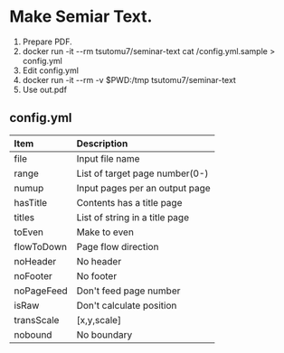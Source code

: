 Make Semiar Text.
========

1) Prepare PDF.
2) docker run -it --rm tsutomu7/seminar-text cat /config.yml.sample > config.yml
3) Edit config.yml
4) docker run -it --rm -v $PWD:/tmp tsutomu7/seminar-text
5) Use out.pdf

## config.yml

Item|Description
:--|:--
file|Input file name
range|List of target page number(0-)
numup|Input pages per an output page
hasTitle|Contents has a title page
titles|List of string in a title page
toEven|Make to even
flowToDown|Page flow direction
noHeader|No header
noFooter|No footer
noPageFeed|Don't feed page number
isRaw|Don't calculate position
transScale|[x,y,scale]
nobound|No boundary
